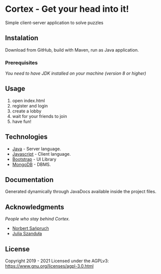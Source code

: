 # Cortex - Get your head into it!

Simple client-server application to solve puzzles

## Instalation

Download from GitHub, build with Maven, run as Java application.

### Prerequisites

_You need to have JDK installed on your machine (version 8 or higher)_


## Usage

1) open index.html
2) register and login
3) create a lobby
4) wait for your friends to join
5) have fun!

## Technologies
 
* [Java](https://www.oracle.com/pl/java/) - Server language.
* [Javascript](https://www.javascript.com/) - Client language.
* [Bootstrap](https://getbootstrap.com/) - UI Library
* [MongoDB](https://www.mongodb.com/) - DBMS.

## Documentation

Generated dynamically through JavaDocs available inside the project files.

## Acknowledgments

_People who stay behind Cortex._

* [Norbert Sańpruch](https://github.com/NorbertSan)
* [Julia Szanduła](https://github.com/jszandula)

## License
Copyright 2019 - 2021
Licensed under the AGPLv3: https://www.gnu.org/licenses/agpl-3.0.html

